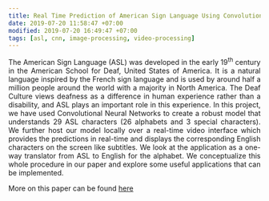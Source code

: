 ```yaml
---
title: Real Time Prediction of American Sign Language Using Convolutional Neural Networks
date: 2019-07-20 11:58:47 +07:00
modified: 2019-07-20 16:49:47 +07:00
tags: [asl, cnn, image-processing, video-processing]
---
```


<p style="text-align: justify;">
The American Sign Language (ASL) was developed in the early 19<sup>th</sup> century in the American School for Deaf, United States of America. It is a natural language inspired by the French sign language and is used by around half a million people around the world with a majority in North America. The Deaf Culture views deafness as a difference in human experience rather than a disability, and ASL plays an important role in this experience. In this project, we have used Convolutional Neural Networks to create a robust model that understands 29 ASL characters (26 alphabets and 3 special characters). We further host our model locally over a real-time video interface which provides the predictions in real-time and displays the corresponding English characters on the screen like subtitles. We look at the application as a one-way translator from ASL to English for the alphabet. We conceptualize this whole procedure in our paper and explore some useful applications that can be implemented.
</p>

More on this paper can be found <a href="https://link.springer.com/chapter/10.1007/978-981-13-9939-8_3" target="_blank">here</a>